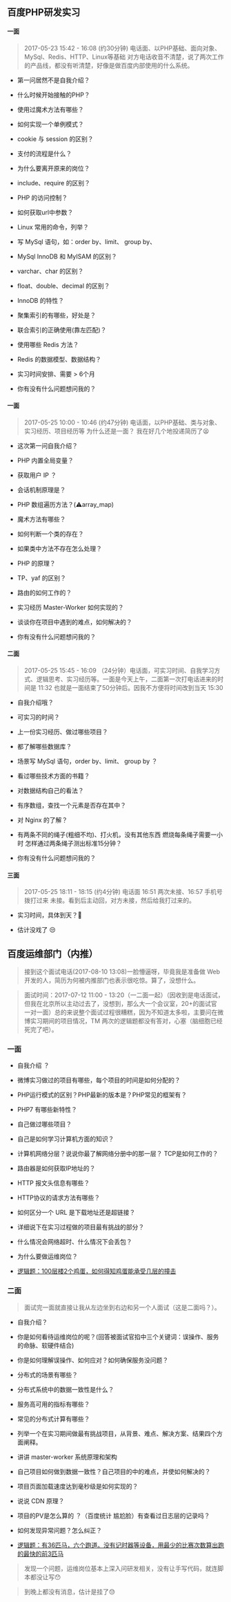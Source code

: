 ## 百度PHP研发实习


#### 一面

> 2017-05-23 15:42 - 16:08 (约30分钟) 电话面、以PHP基础、面向对象、MySql、Redis、HTTP、Linux等基础
对方电话收音不清楚，说了两次工作的产品线，都没有听清楚，好像是做百度内部使用的什么系统。


- 第一问居然不是自我介绍？

- 什么时候开始接触的PHP？

- 使用过魔术方法有哪些？

- 如何实现一个单例模式？

- cookie 与 session 的区别？

- 支付的流程是什么？

- 为什么要离开原来的岗位？

- include、require 的区别？

- PHP 的访问控制？

- 如何获取url中参数？

- Linux 常用的命令，列举？

- 写 MySql 语句，如：order by、limit、 group by、

- MySql InnoDB 和 MyISAM 的区别？

- varchar、char 的区别？

- float、double、decimal 的区别？

- InnoDB 的特性？

- 聚集索引的有哪些，好处是？

- 联合索引的正确使用(靠左匹配)？

- 使用哪些 Redis 方法？

- Redis 的数据模型、数据结构？

- 实习时间安排、需要 > 6个月

- 你有没有什么问题想问我的？




#### 一面

> 2017-05-25 10:00 - 10:46 (约47分钟) 电话面，以PHP基础、类与对象、实习经历、项目经历等
为什么还是一面？
我在好几个地投递简历了😫

- 这次第一问自我介绍？

- PHP 内置全局变量？

- 获取用户 IP ？

- 会话机制原理是？

- PHP 数组遍历方法？(⚠️array_map)

- 魔术方法有哪些？

- 如何判断一个类的存在？

- 如果类中方法不存在怎么处理？

- PHP 的原理？

- TP、yaf 的区别？

- 路由的如何工作的？

- 实习经历 Master-Worker 如何实现的？

- 谈谈你在项目中遇到的难点，如何解决的？

- 你有没有什么问题想问我的？

#### 二面

> 2017-05-25 15:45 - 16:09 （24分钟）电话面，可实习时间、自我学习方式、逻辑思考、实习经历等。一面是今天上午，二面第一次打电话进来的时间是 11:32 也就是一面结束了50分钟后。因我不方便将时间改到当天 15:30

- 自我介绍哦？

- 可实习的时间？

- 上一份实习经历、做过哪些项目？

- 都了解哪些数据库？

- 场景写 MySql 语句，order by、limit、 group by ？

- 看过哪些技术方面的书籍？

- 对数据结构自己的看法？

- 有序数组，查找一个元素是否存在其中？

- 对 Nginx 的了解？

- 有两条不同的绳子(粗细不均)、打火机，没有其他东西 燃烧每条绳子需要一小时 怎样通过两条绳子测出标准15分钟？

- 你有没有什么问题想问我的？


#### 三面

> 2017-05-25 18:11 - 18:15 (约4分钟) 电话面  16:51 两次未接、16:57 手机号拨打过来 未接。看到后主动回，对方未接，然后给我打过来的。 

- 实习时间，具体到天？😤

- 估计没戏了 😒



## 百度运维部门（内推）

> 接到这个面试电话(2017-08-10 13:08)一脸懵逼呀，毕竟我是准备做 Web 开发的人，简历为何被内推部门也表示很吃惊。算了，没想什么。

> 面试时间：2017-07-12 11:00 - 13:20（一二面一起）（因收到是电话面试，但我在北京所以主动过去了，没想到，那么大一个会议室，20+的面试官 一对一面）总的来说整个面试过程很糟糕，因为不知道太多啦，主要问在微博实习期间的项目情况，TM 两次的逻辑题都没有答对，心塞（脑细胞已经死完了吧）。


### 一面

- 自我介绍 ？

- 微博实习做过的项目有哪些，每个项目的时间是如何分配的？

- PHP运行模式的区别？PHP最新的版本是？PHP常见的框架有？

- PHP7 有哪些新特性？

- 自己做过哪些项目？

- 自己是如何学习计算机方面的知识？

- 计算机网络分层？说说你最了解网络分册中的那一层？ TCP是如何工作的？

- 路由器是如何获取IP地址的？

- HTTP 报文头信息有哪些？

- HTTP协议的请求方法有哪些？

- 如何区分一个 URL 是下载地址还是超链接？

- 详细说下在实习过程做的项目最有挑战的部分？

- 什么情况会网络超时、什么情况下会丢包？

- 为什么要做运维岗位？

- [逻辑题：100层楼2个鸡蛋，如何得知鸡蛋能承受几层的撞击](http://www.cnblogs.com/yangai/p/5391533.html)


### 二面

> 面试完一面就直接让我从左边坐到右边和另一个人面试（这是二面吗？）。

- 自我介绍？

- 你是如何看待运维岗位的呢？(回答被面试官掐中三个关键词：误操作、服务的命脉、软硬件结合)

- 你是如何理解误操作、如何应对？如何确保服务没问题？

- 分布式的场景有哪些？

- 分布式系统中的数据一致性是什么？

- 服务高可用的指标有哪些？

- 常见的分布式计算有哪些？

- 列举一个在实习期间做最有挑战项目，从背景、难点、解决方案、结果四个方面阐释。

- 讲讲 master-worker 系统原理和架构

- 自己项目如何做到数据一致性？自己项目的中的难点，并使如何解决的？

- 项目页面加载速度达到毫秒级是如何实现的？

- 说说 CDN 原理？

- 项目的PV是怎么算的 ？（百度统计 尴尬脸）有查看过日志层的记录吗？ 

- 如何发现异常问题？怎么纠正？


- [逻辑题：有36匹马，六个跑道。没有记时器等设备，用最少的比赛次数算出跑的最快的前3匹马](http://blog.csdn.net/yahohi/article/details/8022881)


> 发现一个问题，运维岗位基本上深入问研发相关，没有让手写代码，就连脚本都没让写😯

> 到晚上都没有消息，估计是挂了😓